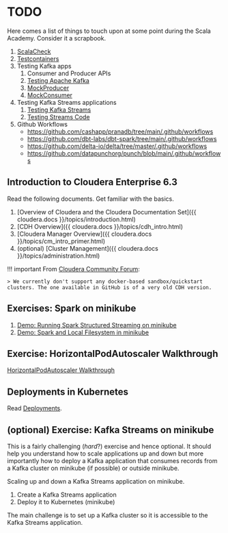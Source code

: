 # TODO

Here comes a list of things to touch upon at some point during the Scala Academy. Consider it a scrapbook.

1. [ScalaCheck](https://scalacheck.org/)
1. [Testcontainers](https://www.testcontainers.org/)
1. Testing Kafka apps
    1. Consumer and Producer APIs
    1. [Testing Apache Kafka](https://developer.confluent.io/learn/testing-kafka/)
    1. [MockProducer](https://kafka.apache.org/31/javadoc/org/apache/kafka/clients/producer/MockProducer.html)
    1. [MockConsumer](https://kafka.apache.org/31/javadoc/org/apache/kafka/clients/consumer/MockConsumer.html)
1. Testing Kafka Streams applications
    1. [Testing Kafka Streams](https://kafka.apache.org/31/documentation/streams/developer-guide/testing.html)
    1. [Testing Streams Code](https://docs.confluent.io/platform/current/streams/developer-guide/test-streams.html)
1. Github Workflows
    * https://github.com/cashapp/pranadb/tree/main/.github/workflows
    * https://github.com/dbt-labs/dbt-spark/tree/main/.github/workflows
    * https://github.com/delta-io/delta/tree/master/.github/workflows
    * https://github.com/datapunchorg/punch/blob/main/.github/workflows

## Introduction to Cloudera Enterprise 6.3

Read the following documents. Get familiar with the basics.

1. [Overview of Cloudera and the Cloudera Documentation Set]({{ cloudera.docs }}/topics/introduction.html)
1. [CDH Overview]({{ cloudera.docs }}/topics/cdh_intro.html)
1. [Cloudera Manager Overview]({{ cloudera.docs }}/topics/cm_intro_primer.html)
1. (optional) [Cluster Management]({{ cloudera.docs }}/topics/administration.html)

!!! important
    From [Cloudera Community Forum](https://community.cloudera.com/t5/Support-Questions/cloudera-sandbox-6-3-0-docker-run-no-services-are-running/m-p/339791/highlight/true#M233182):

    > We currently don't support any docker-based sandbox/quickstart clusters. The one available in GitHub is of a very old CDH version.

## Exercises: Spark on minikube

1. [Demo: Running Spark Structured Streaming on minikube](https://jaceklaskowski.github.io/spark-kubernetes-book/demo/running-spark-structured-streaming-on-minikube/)
1. [Demo: Spark and Local Filesystem in minikube](https://jaceklaskowski.github.io/spark-kubernetes-book/demo/spark-and-local-filesystem-in-minikube/)

## Exercise: HorizontalPodAutoscaler Walkthrough

[HorizontalPodAutoscaler Walkthrough](https://kubernetes.io/docs/tasks/run-application/horizontal-pod-autoscale-walkthrough/)

## Deployments in Kubernetes

Read [Deployments](https://kubernetes.io/docs/concepts/workloads/controllers/deployment/).

## (optional) Exercise: Kafka Streams on minikube

This is a fairly challenging (_hard_?) exercise and hence optional. It should help you understand how to scale applications up and down but more importantly how to deploy a Kafka application that consumes records from a Kafka cluster on minikube (if possible) or outside minikube.

Scaling up and down a Kafka Streams application on minikube.

1. Create a Kafka Streams application
2. Deploy it to Kubernetes (minikube)

The main challenge is to set up a Kafka cluster so it is accessible to the Kafka Streams application.
